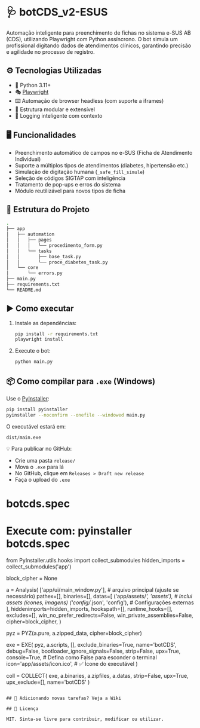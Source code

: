 # 🩺 botCDS_v2-ESUS

Automação inteligente para preenchimento de fichas no sistema e-SUS AB (CDS), utilizando Playwright com Python assíncrono. O bot simula um profissional digitando dados de atendimentos clínicos, garantindo precisão e agilidade no processo de registro.

## ⚙️ Tecnologias Utilizadas

- 🐍 Python 3.11+
- 🎭 [Playwright](https://playwright.dev/python/)
- ⌨️ Automação de browser headless (com suporte a iframes)
- 🧩 Estrutura modular e extensível
- 🧠 Logging inteligente com contexto

## 🖥️ Funcionalidades

- Preenchimento automático de campos no e-SUS (Ficha de Atendimento Individual)
- Suporte a múltiplos tipos de atendimentos (diabetes, hipertensão etc.)
- Simulação de digitação humana (`_safe_fill_simule`)
- Seleção de códigos SIGTAP com inteligência
- Tratamento de pop-ups e erros do sistema
- Módulo reutilizável para novos tipos de ficha

## 📁 Estrutura do Projeto

```bash
.
├── app
│   ├── automation
│   │   ├── pages
│   │   │   └── procedimento_form.py
│   │   └── tasks
│   │       ├── base_task.py
│   │       └── proce_diabetes_task.py
│   └── core
│       └── errors.py
├── main.py
├── requirements.txt
└── README.md
```

## ▶️ Como executar

1. Instale as dependências:
   ```bash
   pip install -r requirements.txt
   playwright install
   ```

2. Execute o bot:
   ```bash
   python main.py
   ```

## 📦 Como compilar para `.exe` (Windows)

Use o [PyInstaller](https://pyinstaller.org/):

```bash
pip install pyinstaller
pyinstaller --noconfirm --onefile --windowed main.py
```

O executável estará em:
```
dist/main.exe
```

💡 Para publicar no GitHub:
- Crie uma pasta `release/`
- Mova o `.exe` para lá
- No GitHub, clique em `Releases > Draft new release`
- Faça o upload do `.exe`

# botcds.spec
# Execute com: pyinstaller botcds.spec

from PyInstaller.utils.hooks import collect_submodules
hidden_imports = collect_submodules('app')

block_cipher = None

a = Analysis(
    ['app/ui/main_window.py'],  # arquivo principal (ajuste se necessário)
    pathex=[],
    binaries=[],
    datas=[
        ('app/assets/*', 'assets'),  # Inclui assets (ícones, imagens)
        ('config/*.json', 'config'), # Configurações externas
    ],
    hiddenimports=hidden_imports,
    hookspath=[],
    runtime_hooks=[],
    excludes=[],
    win_no_prefer_redirects=False,
    win_private_assemblies=False,
    cipher=block_cipher,
)

pyz = PYZ(a.pure, a.zipped_data, cipher=block_cipher)

exe = EXE(
    pyz,
    a.scripts,
    [],
    exclude_binaries=True,
    name='botCDS',
    debug=False,
    bootloader_ignore_signals=False,
    strip=False,
    upx=True,
    console=True,  # Defina como False para esconder o terminal
    icon='app/assets/icon.ico',  # ✅ Ícone do executável
)

coll = COLLECT(
    exe,
    a.binaries,
    a.zipfiles,
    a.datas,
    strip=False,
    upx=True,
    upx_exclude=[],
    name='botCDS'
)
```

## 🧩 Adicionando novas tarefas? Veja a Wiki

## 📄 Licença

MIT. Sinta-se livre para contribuir, modificar ou utilizar.
